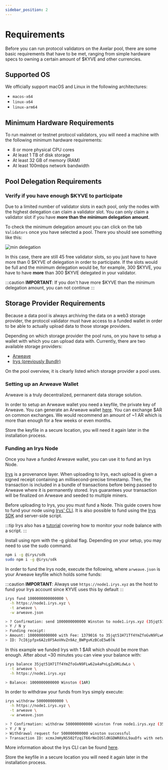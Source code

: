 ```yaml
---
sidebar_position: 2
---
```


# Requirements

Before you can run protocol validators on the Axelar pool, there are some basic requirements that have to be met, ranging from simple hardware specs to owning a certain amount of $KYVE and other currencies.

## Supported OS

We officially support macOS and Linux in the following architectures:

-   `macos-x64`
-   `linux-x64`
-   `linux-arm64`

## Minimum Hardware Requirements

To run mainnet or testnet protocol validators, you will need a machine with the following minimum hardware requirements:

-   8 or more physical CPU cores
-   At least 1 TB of disk storage
-   At least 32 GB of memory (RAM)
-   At least 100mbps network bandwidth

## Pool Delegation Requirements

### Verify if you have enough $KYVE to participate

Due to a limited number of validator slots in each pool, only the nodes with the highest delegation can claim
a validator slot. You can only claim a validator slot if you have **more than the minimum delegation amount**.

To check the minimum delegation amount you can click on the tab `Validators` once you have selected a pool. There you should see something like this:

![min delegation](/img/min_delegation.png)

In this case, there are still 45 free validator slots, so you just have to have more than 0 $KYVE of delegation in order to participate. If the slots would be full and the minimum delegation would be, for example,
300 $KYVE, you have to have **more** than 300 $KYVE delegated in your validator.

:::caution
**IMPORTANT**: If you don't have more $KYVE than the minimum delegation amount, you can not continue
:::

## Storage Provider Requirements

Because a data pool is always archiving the data on a web3 storage provider, the protocol validator
must have access to a funded wallet in order to be able to actually upload data to those storage providers.

Depending on which storage provider the pool runs, on you have to setup a wallet with which you can upload
data with. Currently, there are two available storage providers:

-   [Arweave](https://arweave.org)
-   [Irys (previously Bundlr)](https://irys.xyz/)

On the pool overview, it is clearly listed which storage provider a pool uses.

### Setting up an Arweave Wallet

Arweave is a truly decentralized, permanent data storage solution.

In order to setup an Arweave wallet you need a keyfile, the private key of Arweave. You can generate an Arweave wallet [here](https://arweave.app/). You can exchange $AR on common exchanges. We would recommend an amount of ~1 AR which is more than enough for a few weeks or even months.

Store the keyfile in a secure location, you will need it again later in the installation process.

### Funding an Irys Node

Once you have a funded Arweave wallet, you can use it to fund an Irys Node.

[Irys](https://irys.xyz/) is a provenance layer. When uploading to Irys, each upload is given a signed receipt containing an millisecond-precise timestamp. Then, the transaction is included in a bundle of transactions before being passed to Arweave where it is permanently stored. Irys guarantees your transaction will be finalized on Arweave and seeded to multiple miners.

Before uploading to Irys, you you must fund a Node. This guide covers how to fund your node using [Irys' CLI](https://docs.irys.xyz/developer-docs/cli). It is also possible to fund using the [Irys SDK](https://docs.irys.xyz/developer-docs/irys-sdk) and server-side script.

:::tip
Irys also has a [tutorial](https://docs.irys.xyz/hands-on/tutorials/monitor-node-balance) covering how to monitor your node balance with a script.
:::

Install using npm with the -g global flag. Depending on your setup, you may need to use the sudo command.

```bash
npm i -g @irys/sdk
sudo npm i -g @irys/sdk
```

In order to fund the Irys node, execute the following, where `arweave.json` is your Arweave keyfile
which holds some funds:

:::caution
**IMPORTANT**: Always use `https://node1.irys.xyz` as the host to fund your Irys account since KYVE uses this by default
:::

```bash
irys fund 1000000000000000 \
  -h https://node1.irys.xyz \
  -t arweave \
  -w arweave.json

> ? Confirmation: send 1000000000000 Winston to node1.irys.xyz (35jqt51H71Tf4YmZfoGvN9FLw62a4aPnLgZa9KLdwLo)?
> Y / N y
> Funding receipt:
> Amount: 1000000000000 with Fee: 1379016 to 35jqt51H71Tf4YmZfoGvN9FLw62a4aPnLgZa9KLdwLo
> ID: 7cI6jpfpx6A2z8F5AoVHvZn9Az_BWPgvKzBCoE5w07A
```

In this example we funded Irys with 1 $AR which should be more than enough. After about ~30 minutes
you can view your balance with:

```bash
irys balance 35jqt51H71Tf4YmZfoGvN9FLw62a4aPnLgZa9KLdwLo \
  -t arweave \
  -h https://node1.irys.xyz

> Balance: 1000000000000 Winston (1AR)
```

In order to withdraw your funds from Irys simply execute:

```bash
irys withdraw 500000000000 \
  -h https://node1.irys.xyz \
  -t arweave \
  -w arweave.json

> ? Confirmation: withdraw 500000000000 winston from node1.irys.xyz (35jqt51H71Tf4YmZfoGvN9FLw62a4aPnLgZa9KLdwLo)?
> Y / N y
> Withdrawal request for 500000000000 winston successful
> Transaction ID: xcmxJmHyNS502fzqiT66rNeIOSldKGDWR8XsL9auDfs with network fee 1379016 for a total cost of 2858032
```

More information about the Irys CLI can be found [here](https://docs.irys.xyz/developer-docs/cli).

Store the keyfile in a secure location you will need it again later in the installation process.
